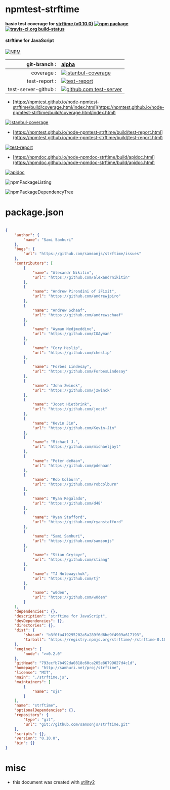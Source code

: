 # npmtest-strftime

#### basic test coverage for  [strftime (v0.10.0)](http://samhuri.net/proj/strftime)  [![npm package](https://img.shields.io/npm/v/npmtest-strftime.svg?style=flat-square)](https://www.npmjs.org/package/npmtest-strftime) [![travis-ci.org build-status](https://api.travis-ci.org/npmtest/node-npmtest-strftime.svg)](https://travis-ci.org/npmtest/node-npmtest-strftime)

#### strftime for JavaScript

[![NPM](https://nodei.co/npm/strftime.png?downloads=true&downloadRank=true&stars=true)](https://www.npmjs.com/package/strftime)

| git-branch : | [alpha](https://github.com/npmtest/node-npmtest-strftime/tree/alpha)|
|--:|:--|
| coverage : | [![istanbul-coverage](https://npmtest.github.io/node-npmtest-strftime/build/coverage.badge.svg)](https://npmtest.github.io/node-npmtest-strftime/build/coverage.html/index.html)|
| test-report : | [![test-report](https://npmtest.github.io/node-npmtest-strftime/build/test-report.badge.svg)](https://npmtest.github.io/node-npmtest-strftime/build/test-report.html)|
| test-server-github : | [![github.com test-server](https://npmtest.github.io/node-npmtest-strftime/GitHub-Mark-32px.png)](https://npmtest.github.io/node-npmtest-strftime/build/app/index.html) | | build-artifacts : | [![build-artifacts](https://npmtest.github.io/node-npmtest-strftime/glyphicons_144_folder_open.png)](https://github.com/npmtest/node-npmtest-strftime/tree/gh-pages/build)|

- [https://npmtest.github.io/node-npmtest-strftime/build/coverage.html/index.html](https://npmtest.github.io/node-npmtest-strftime/build/coverage.html/index.html)

[![istanbul-coverage](https://npmtest.github.io/node-npmtest-strftime/build/screenCapture.buildCi.browser.%252Ftmp%252Fbuild%252Fcoverage.lib.html.png)](https://npmtest.github.io/node-npmtest-strftime/build/coverage.html/index.html)

- [https://npmtest.github.io/node-npmtest-strftime/build/test-report.html](https://npmtest.github.io/node-npmtest-strftime/build/test-report.html)

[![test-report](https://npmtest.github.io/node-npmtest-strftime/build/screenCapture.buildCi.browser.%252Ftmp%252Fbuild%252Ftest-report.html.png)](https://npmtest.github.io/node-npmtest-strftime/build/test-report.html)

- [https://npmdoc.github.io/node-npmdoc-strftime/build/apidoc.html](https://npmdoc.github.io/node-npmdoc-strftime/build/apidoc.html)

[![apidoc](https://npmdoc.github.io/node-npmdoc-strftime/build/screenCapture.buildCi.browser.%252Ftmp%252Fbuild%252Fapidoc.html.png)](https://npmdoc.github.io/node-npmdoc-strftime/build/apidoc.html)

![npmPackageListing](https://npmtest.github.io/node-npmtest-strftime/build/screenCapture.npmPackageListing.svg)

![npmPackageDependencyTree](https://npmtest.github.io/node-npmtest-strftime/build/screenCapture.npmPackageDependencyTree.svg)



# package.json

```json

{
    "author": {
        "name": "Sami Samhuri"
    },
    "bugs": {
        "url": "https://github.com/samsonjs/strftime/issues"
    },
    "contributors": [
        {
            "name": "Alexandr Nikitin",
            "url": "https://github.com/alexandrnikitin"
        },
        {
            "name": "Andrew Pirondini of iFixit",
            "url": "https://github.com/andrewjpiro"
        },
        {
            "name": "Andrew Schaaf",
            "url": "https://github.com/andrewschaaf"
        },
        {
            "name": "Ayman Nedjmeddine",
            "url": "https://github.com/IOAyman"
        },
        {
            "name": "Cory Heslip",
            "url": "https://github.com/cheslip"
        },
        {
            "name": "Forbes Lindesay",
            "url": "https://github.com/ForbesLindesay"
        },
        {
            "name": "John Zwinck",
            "url": "https://github.com/jzwinck"
        },
        {
            "name": "Joost Hietbrink",
            "url": "https://github.com/joost"
        },
        {
            "name": "Kevin Jin",
            "url": "https://github.com/Kevin-Jin"
        },
        {
            "name": "Michael J.",
            "url": "https://github.com/michaeljayt"
        },
        {
            "name": "Peter deHaan",
            "url": "https://github.com/pdehaan"
        },
        {
            "name": "Rob Colburn",
            "url": "https://github.com/robcolburn"
        },
        {
            "name": "Ryan Regalado",
            "url": "https://github.com/d48"
        },
        {
            "name": "Ryan Stafford",
            "url": "https://github.com/ryanstafford"
        },
        {
            "name": "Sami Samhuri",
            "url": "https://github.com/samsonjs"
        },
        {
            "name": "Stian Grytøyr",
            "url": "https://github.com/stiang"
        },
        {
            "name": "TJ Holowaychuk",
            "url": "https://github.com/tj"
        },
        {
            "name": "w0den",
            "url": "https://github.com/w0den"
        }
    ],
    "dependencies": {},
    "description": "strftime for JavaScript",
    "devDependencies": {},
    "directories": {},
    "dist": {
        "shasum": "b3f0fa419295202a5a289f6d6be9f4909a617193",
        "tarball": "https://registry.npmjs.org/strftime/-/strftime-0.10.0.tgz"
    },
    "engines": {
        "node": ">=0.2.0"
    },
    "gitHead": "793ecfb7b492da0818c60ca205e86799027d4c1d",
    "homepage": "http://samhuri.net/proj/strftime",
    "license": "MIT",
    "main": "./strftime.js",
    "maintainers": [
        {
            "name": "sjs"
        }
    ],
    "name": "strftime",
    "optionalDependencies": {},
    "repository": {
        "type": "git",
        "url": "git://github.com/samsonjs/strftime.git"
    },
    "scripts": {},
    "version": "0.10.0",
    "bin": {}
}
```



# misc
- this document was created with [utility2](https://github.com/kaizhu256/node-utility2)
